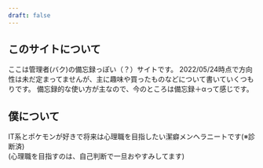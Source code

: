 ```yaml
---
draft: false
---
```


## このサイトについて
ここは管理者(バク)の備忘録っぽい（？）サイトです。
2022/05/24時点で方向性は未だ定まってませんが、主に趣味や買ったものなどについて書いていくつもりです。
備忘録的な使い方が主なので、今のところは備忘録＋αって感じです。
    
## 僕について
IT系とポケモンが好きで将来は心理職を目指したい潔癖メンヘラニートです(※診断済)  
(心理職を目指すのは、自己判断で一旦おやすみしてます)

